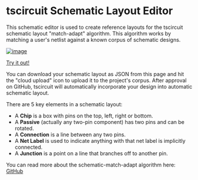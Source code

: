 # tscircuit Schematic Layout Editor

This schematic editor is used to create reference layouts for the tscircuit schematic layout "match-adapt" algorithm. This algorithm works by matching a user's netlist against a known corpus of schematic designs.

[![image](https://github.com/user-attachments/assets/9f26273d-95dc-4677-94d2-e04be50d726d)](https://schematic-layout-editor.tscircuit.com)

[Try it out!](https://schematic-layout-editor.tscircuit.com)

You can download your schematic layout as JSON from this page and hit the "cloud upload" icon to upload it to the project's corpus. After approval on GitHub, tscircuit will automatically incorporate your design into automatic schematic layout.

There are 5 key elements in a schematic layout:

- A **Chip** is a box with pins on the top, left, right or bottom.
- A **Passive** (actually any two-pin component) has two pins and can be rotated.
- A **Connection** is a line between any two pins.
- A **Net Label** is used to indicate anything with that net label is implicitly connected.
- A **Junction** is a point on a line that branches off to another pin.

You can read more about the schematic-match-adapt algorithm here: [GitHub](https://github.com/tscircuit/schematic-match-adapt)
